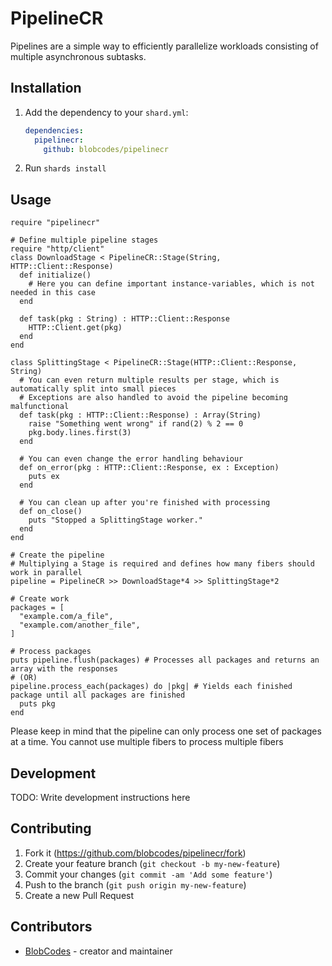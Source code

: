 # PipelineCR

Pipelines are a simple way to efficiently parallelize workloads consisting of multiple asynchronous subtasks.

## Installation

1. Add the dependency to your `shard.yml`:
   
   ```yaml
   dependencies:
     pipelinecr:
       github: blobcodes/pipelinecr
   ```

2. Run `shards install`

## Usage

```crystal
require "pipelinecr"

# Define multiple pipeline stages
require "http/client"
class DownloadStage < PipelineCR::Stage(String, HTTP::Client::Response)
  def initialize()
    # Here you can define important instance-variables, which is not needed in this case
  end

  def task(pkg : String) : HTTP::Client::Response
    HTTP::Client.get(pkg)
  end
end

class SplittingStage < PipelineCR::Stage(HTTP::Client::Response, String)
  # You can even return multiple results per stage, which is automatically split into small pieces
  # Exceptions are also handled to avoid the pipeline becoming malfunctional
  def task(pkg : HTTP::Client::Response) : Array(String)
    raise "Something went wrong" if rand(2) % 2 == 0
    pkg.body.lines.first(3)
  end

  # You can even change the error handling behaviour
  def on_error(pkg : HTTP::Client::Response, ex : Exception)
    puts ex
  end

  # You can clean up after you're finished with processing
  def on_close()
    puts "Stopped a SplittingStage worker."
  end
end

# Create the pipeline
# Multiplying a Stage is required and defines how many fibers should work in parallel
pipeline = PipelineCR >> DownloadStage*4 >> SplittingStage*2

# Create work
packages = [
  "example.com/a_file",
  "example.com/another_file",
]

# Process packages
puts pipeline.flush(packages) # Processes all packages and returns an array with the responses
# (OR)
pipeline.process_each(packages) do |pkg| # Yields each finished package until all packages are finished
  puts pkg
end
```

Please keep in mind that the pipeline can only process one set of packages at a time. You cannot use multiple fibers to process multiple fibers

## Development

TODO: Write development instructions here

## Contributing

1. Fork it (<https://github.com/blobcodes/pipelinecr/fork>)
2. Create your feature branch (`git checkout -b my-new-feature`)
3. Commit your changes (`git commit -am 'Add some feature'`)
4. Push to the branch (`git push origin my-new-feature`)
5. Create a new Pull Request

## Contributors

- [BlobCodes](https://github.com/blobcodes) - creator and maintainer
